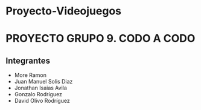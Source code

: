 # Proyecto-Videojuegos
# PROYECTO GRUPO 9. CODO A CODO

## Integrantes

- More Ramon
- Juan Manuel Solis Diaz
- Jonathan Isaias Avila
- Gonzalo Rodríguez
- David Olivo Rodríguez
